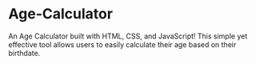 # Age-Calculator
An Age Calculator built with HTML, CSS, and JavaScript! This simple yet effective tool allows users to easily calculate their age based on their birthdate. 
